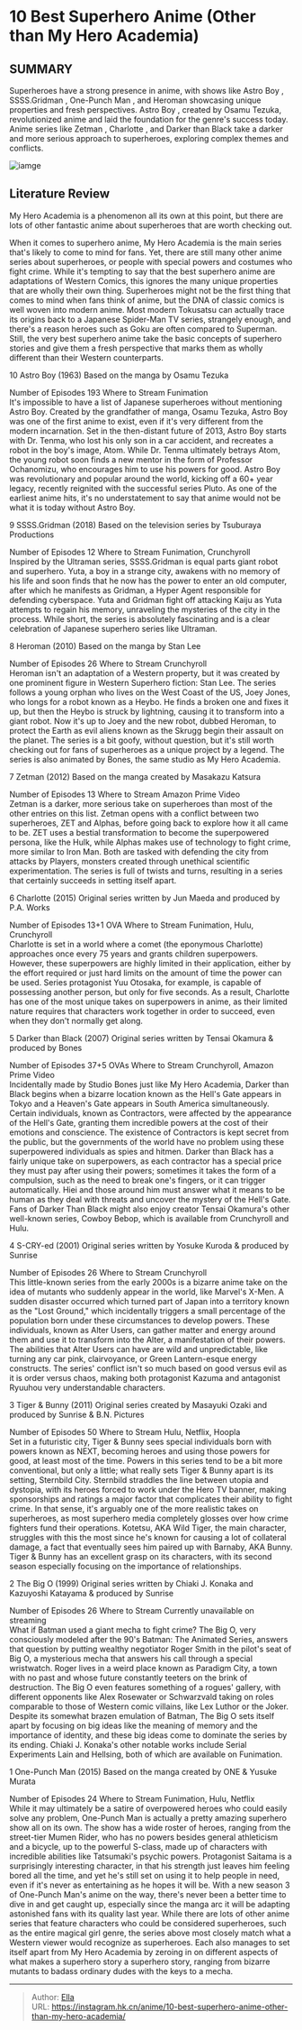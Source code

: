 # 10 Best Superhero Anime (Other than My Hero Academia)


## SUMMARY 


 Superheroes have a strong presence in anime, with shows like 
Astro Boy
, 
SSSS.Gridman
, 
One-Punch Man
, and 
Heroman 
showcasing unique properties and fresh perspectives. 
Astro Boy
, created by Osamu Tezuka, revolutionized anime and laid the foundation for the genre&#39;s success today. 
 Anime series like 
Zetman
, 
Charlotte
, and 
Darker than Black
 take a darker and more serious approach to superheroes, exploring complex themes and conflicts. 

![iamge](https://static1.srcdn.com/wordpress/wp-content/uploads/2023/11/saitama-from-one-punch-man-featuring-charlotte-and-tiger-bunny.jpg)

## Literature Review

My Hero Academia is a phenomenon all its own at this point, but there are lots of other fantastic anime about superheroes that are worth checking out.




When it comes to superhero anime, My Hero Academia is the main series that&#39;s likely to come to mind for fans. Yet, there are still many other anime series about superheroes, or people with special powers and costumes who fight crime. While it&#39;s tempting to say that the best superhero anime are adaptations of Western Comics, this ignores the many unique properties that are wholly their own thing.
Superheroes might not be the first thing that comes to mind when fans think of anime, but the DNA of classic comics is well woven into modern anime. Most modern Tokusatsu can actually trace its origins back to a Japanese Spider-Man TV series, strangely enough, and there&#39;s a reason heroes such as Goku are often compared to Superman. Still, the very best superhero anime take the basic concepts of superhero stories and give them a fresh perspective that marks them as wholly different than their Western counterparts.









 








 10  Astro Boy (1963) 
Based on the manga by Osamu Tezuka
        

  Number of Episodes   193    Where to Stream   Funimation    
It&#39;s impossible to have a list of Japanese superheroes without mentioning Astro Boy. Created by the grandfather of manga, Osamu Tezuka, Astro Boy was one of the first anime to exist, even if it&#39;s very different from the modern incarnation. Set in the then-distant future of 2013, Astro Boy starts with Dr. Tenma, who lost his only son in a car accident, and recreates a robot in the boy&#39;s image, Atom. While Dr. Tenma ultimately betrays Atom, the young robot soon finds a new mentor in the form of Professor Ochanomizu, who encourages him to use his powers for good. Astro Boy was revolutionary and popular around the world, kicking off a 60&#43; year legacy, recently reignited with the successful series Pluto. As one of the earliest anime hits, it&#39;s no understatement to say that anime would not be what it is today without Astro Boy.





 9  SSSS.Gridman (2018) 
Based on the television series by Tsuburaya Productions
        

  Number of Episodes   12    Where to Stream   Funimation, Crunchyroll    
Inspired by the Ultraman series, SSSS.Gridman is equal parts giant robot and superhero. Yuta, a boy in a strange city, awakens with no memory of his life and soon finds that he now has the power to enter an old computer, after which he manifests as Gridman, a Hyper Agent responsible for defending cyberspace. Yuta and Gridman fight off attacking Kaiju as Yuta attempts to regain his memory, unraveling the mysteries of the city in the process. While short, the series is absolutely fascinating and is a clear celebration of Japanese superhero series like Ultraman.





 8  Heroman (2010) 
Based on the manga by Stan Lee
        

  Number of Episodes   26    Where to Stream   Crunchyroll    
Heroman isn&#39;t an adaptation of a Western property, but it was created by one prominent figure in Western Superhero fiction: Stan Lee. The series follows a young orphan who lives on the West Coast of the US, Joey Jones, who longs for a robot known as a Heybo. He finds a broken one and fixes it up, but then the Heybo is struck by lightning, causing it to transform into a giant robot. Now it&#39;s up to Joey and the new robot, dubbed Heroman, to protect the Earth as evil aliens known as the Skrugg begin their assault on the planet. The series is a bit goofy, without question, but it&#39;s still worth checking out for fans of superheroes as a unique project by a legend. The series is also animated by Bones, the same studio as My Hero Academia.





 7  Zetman (2012) 
Based on the manga created by Masakazu Katsura
        

  Number of Episodes   13    Where to Stream   Amazon Prime Video    
Zetman is a darker, more serious take on superheroes than most of the other entries on this list. Zetman opens with a conflict between two superheroes, ZET and Alphas, before going back to explore how it all came to be. ZET uses a bestial transformation to become the superpowered persona, like the Hulk, while Alphas makes use of technology to fight crime, more similar to Iron Man. Both are tasked with defending the city from attacks by Players, monsters created through unethical scientific experimentation. The series is full of twists and turns, resulting in a series that certainly succeeds in setting itself apart.





 6  Charlotte (2015) 
Original series written by Jun Maeda and produced by P.A. Works


 







  Number of Episodes   13&#43;1 OVA    Where to Stream   Funimation, Hulu, Crunchyroll    
Charlotte is set in a world where a comet (the eponymous Charlotte) approaches once every 75 years and grants children superpowers. However, these superpowers are highly limited in their application, either by the effort required or just hard limits on the amount of time the power can be used. Series protagonist Yuu Otosaka, for example, is capable of possessing another person, but only for five seconds. As a result, Charlotte has one of the most unique takes on superpowers in anime, as their limited nature requires that characters work together in order to succeed, even when they don&#39;t normally get along.





 5  Darker than Black (2007) 
Original series written by Tensai Okamura &amp; produced by Bones
        

  Number of Episodes   37&#43;5 OVAs    Where to Stream   Crunchyroll, Amazon Prime Video    
Incidentally made by Studio Bones just like My Hero Academia, Darker than Black begins when a bizarre location known as the Hell&#39;s Gate appears in Tokyo and a Heaven&#39;s Gate appears in South America simultaneously. Certain individuals, known as Contractors, were affected by the appearance of the Hell&#39;s Gate, granting them incredible powers at the cost of their emotions and conscience. The existence of Contractors is kept secret from the public, but the governments of the world have no problem using these superpowered individuals as spies and hitmen.
Darker than Black has a fairly unique take on superpowers, as each contractor has a special price they must pay after using their powers; sometimes it takes the form of a compulsion, such as the need to break one&#39;s fingers, or it can trigger automatically. Hiei and those around him must answer what it means to be human as they deal with threats and uncover the mystery of the Hell&#39;s Gate.
Fans of Darker Than Black might also enjoy creator Tensai Okamura&#39;s other well-known series, Cowboy Bebop, which is available from Crunchyroll and Hulu. 






 4  S-CRY-ed (2001) 
Original series written by Yosuke Kuroda &amp; produced by Sunrise
        

  Number of Episodes   26    Where to Stream   Crunchyroll    
This little-known series from the early 2000s is a bizarre anime take on the idea of mutants who suddenly appear in the world, like Marvel&#39;s X-Men. A sudden disaster occurred which turned part of Japan into a territory known as the &#34;Lost Ground,&#34; which incidentally triggers a small percentage of the population born under these circumstances to develop powers. These individuals, known as Alter Users, can gather matter and energy around them and use it to transform into the Alter, a manifestation of their powers.
The abilities that Alter Users can have are wild and unpredictable, like turning any car pink, clairvoyance, or Green Lantern-esque energy constructs. The series&#39; conflict isn&#39;t so much based on good versus evil as it is order versus chaos, making both protagonist Kazuma and antagonist Ryuuhou very understandable characters.





 3  Tiger &amp; Bunny (2011) 
Original series created by Masayuki Ozaki and produced by Sunrise &amp; B.N. Pictures


 







  Number of Episodes   50    Where to Stream   Hulu, Netflix, Hoopla    
Set in a futuristic city, Tiger &amp; Bunny sees special individuals born with powers known as NEXT, becoming heroes and using those powers for good, at least most of the time. Powers in this series tend to be a bit more conventional, but only a little; what really sets Tiger &amp; Bunny apart is its setting, Sternbild City. Sternbild straddles the line between utopia and dystopia, with its heroes forced to work under the Hero TV banner, making sponsorships and ratings a major factor that complicates their ability to fight crime. In that sense, it&#39;s arguably one of the more realistic takes on superheroes, as most superhero media completely glosses over how crime fighters fund their operations.
Kotetsu, AKA Wild Tiger, the main character, struggles with this the most since he&#39;s known for causing a lot of collateral damage, a fact that eventually sees him paired up with Barnaby, AKA Bunny. Tiger &amp; Bunny has an excellent grasp on its characters, with its second season especially focusing on the importance of relationships.





 2  The Big O (1999) 
Original series written by Chiaki J. Konaka and Kazuyoshi Katayama &amp; produced by Sunrise
        

  Number of Episodes   26    Where to Stream   Currently unavailable on streaming    
What if Batman used a giant mecha to fight crime? The Big O, very consciously modeled after the 90&#39;s Batman: The Animated Series, answers that question by putting wealthy negotiator Roger Smith in the pilot&#39;s seat of Big O, a mysterious mecha that answers his call through a special wristwatch. Roger lives in a weird place known as Paradigm City, a town with no past and whose future constantly teeters on the brink of destruction.
The Big O even features something of a rogues&#39; gallery, with different opponents like Alex Rosewater or Schwarzvald taking on roles comparable to those of Western comic villains, like Lex Luthor or the Joker. Despite its somewhat brazen emulation of Batman, The Big O sets itself apart by focusing on big ideas like the meaning of memory and the importance of identity, and these big ideas come to dominate the series by its ending.
Chiaki J. Konaka&#39;s other notable works include Serial Experiments Lain and Hellsing, both of which are available on Funimation. 






 1  One-Punch Man (2015) 
Based on the manga created by ONE &amp; Yusuke Murata 


 







  Number of Episodes   24    Where to Stream   Funimation, Hulu, Netflix    
While it may ultimately be a satire of overpowered heroes who could easily solve any problem, One-Punch Man is actually a pretty amazing superhero show all on its own. The show has a wide roster of heroes, ranging from the street-tier Mumen Rider, who has no powers besides general athleticism and a bicycle, up to the powerful S-class, made up of characters with incredible abilities like Tatsumaki&#39;s psychic powers.
Protagonist Saitama is a surprisingly interesting character, in that his strength just leaves him feeling bored all the time, and yet he&#39;s still set on using it to help people in need, even if it&#39;s never as entertaining as he hopes it will be. With a new season 3 of One-Punch Man&#39;s anime on the way, there&#39;s never been a better time to dive in and get caught up, especially since the manga arc it will be adapting astonished fans with its quality last year.
While there are lots of other anime series that feature characters who could be considered superheroes, such as the entire magical girl genre, the series above most closely match what a Western viewer would recognize as superheroes. Each also manages to set itself apart from My Hero Academia by zeroing in on different aspects of what makes a superhero story a superhero story, ranging from bizarre mutants to badass ordinary dudes with the keys to a mecha.

---

> Author: [Ella](https://instagram.hk.cn/)  
> URL: https://instagram.hk.cn/anime/10-best-superhero-anime-other-than-my-hero-academia/  

